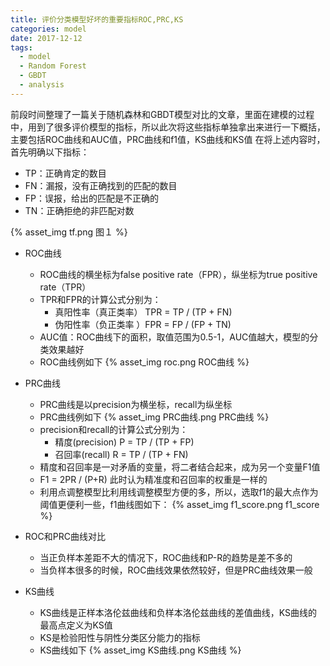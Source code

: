 ```yaml
---
title: 评价分类模型好坏的重要指标ROC,PRC,KS
categories: model
date: 2017-12-12
tags: 
  - model
  - Random Forest
  - GBDT
  - analysis
---
```


前段时间整理了一篇关于随机森林和GBDT模型对比的文章，里面在建模的过程中，用到了很多评价模型的指标，所以此次将这些指标单独拿出来进行一下概括，主要包括ROC曲线和AUC值，PRC曲线和f1值，KS曲线和KS值
在将上述内容时，首先明确以下指标：
* TP：正确肯定的数目
* FN：漏报，没有正确找到的匹配的数目
* FP：误报，给出的匹配是不正确的
* TN：正确拒绝的非匹配对数
<!--more-->
{% asset_img tf.png 图１ %}
* ROC曲线
    * ROC曲线的横坐标为false positive rate（FPR），纵坐标为true positive rate（TPR）
    * TPR和FPR的计算公式分别为：
    	* 真阳性率（真正类率） TPR = TP / (TP + FN)
    	* 伪阳性率（负正类率 ）FPR = FP / (FP + TN)
	* AUC值：ROC曲线下的面积，取值范围为0.5-1，AUC值越大，模型的分类效果越好
    * ROC曲线例如下
{% asset_img roc.png ROC曲线 %}
* PRC曲线
	* PRC曲线是以precision为横坐标，recall为纵坐标
    * PRC曲线例如下
{% asset_img PRC曲线.png  PRC曲线 %}
	* precision和recall的计算公式分别为：
      * 精度(precision)  P = TP / (TP + FP)
      * 召回率(recall)  R = TP / (TP + FN)
	* 精度和召回率是一对矛盾的变量，将二者结合起来，成为另一个变量F1值
	* F1 = 2PR / (P+R)  此时认为精准度和召回率的权重是一样的
	* 利用点调整模型比利用线调整模型方便的多，所以，选取f1的最大点作为阈值更便利一些，f1曲线图如下：
{% asset_img f1_score.png  f1_score %}

* ROC和PRC曲线对比
	* 当正负样本差距不大的情况下，ROC曲线和P-R的趋势是差不多的
	* 当负样本很多的时候，ROC曲线效果依然较好，但是PRC曲线效果一般

* KS曲线
	* KS曲线是正样本洛伦兹曲线和负样本洛伦兹曲线的差值曲线，KS曲线的最高点定义为KS值
	* KS是检验阳性与阴性分类区分能力的指标
    * KS曲线如下
{% asset_img KS曲线.png  KS曲线 %}

